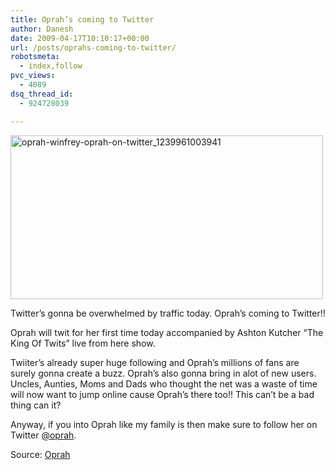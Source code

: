 ```yaml
---
title: Oprah’s coming to Twitter
author: Danesh
date: 2009-04-17T10:10:17+00:00
url: /posts/oprahs-coming-to-twitter/
robotsmeta:
  - index,follow
pvc_views:
  - 4089
dsq_thread_id:
  - 924728039

---
```

<img loading="lazy" class="alignnone size-medium wp-image-1396" title="oprah-winfrey-oprah-on-twitter_1239961003941" src="/wp-content/uploads/2009/04/oprah-winfrey-oprah-on-twitter_1239961003941-500x262.png" alt="oprah-winfrey-oprah-on-twitter_1239961003941" width="500" height="262" srcset="/wp-content/uploads/2009/04/oprah-winfrey-oprah-on-twitter_1239961003941-500x262.png 500w, /wp-content/uploads/2009/04/oprah-winfrey-oprah-on-twitter_1239961003941.png 1024w" sizes="(max-width: 500px) 100vw, 500px" />

Twitter&#8217;s gonna be overwhelmed by traffic today. Oprah&#8217;s coming to Twitter!!

Oprah will twit for her first time today accompanied by Ashton Kutcher &#8220;The King Of Twits&#8221; live from here show.

Twiiter&#8217;s already super huge following and Oprah&#8217;s millions of fans are surely gonna create a buzz. Oprah&#8217;s also gonna bring in alot of new users. Uncles, Aunties, Moms and Dads who thought the net was a waste of time will now want to jump online cause Oprah&#8217;s there too!! This can&#8217;t be a bad thing can it?

Anyway, if you into Oprah like my family is then make sure to follow her on Twitter [@oprah][1].

Source: [Oprah][2]

 [1]: http://twitter.com/oprah
 [2]: http://www.oprah.com/dated/oprahshow/oprahshow-20090417-fridays